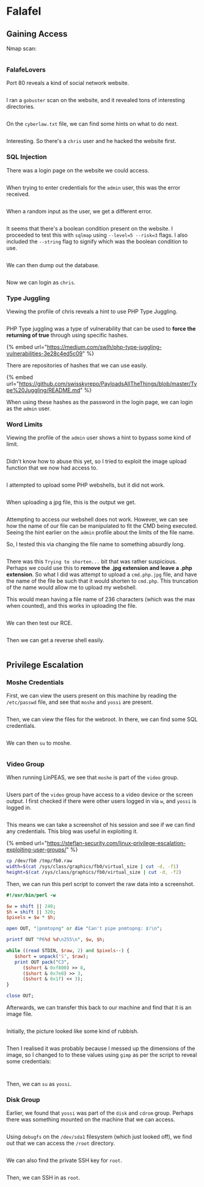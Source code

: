 # Falafel

## Gaining Access

Nmap scan:

<figure><img src="../../../.gitbook/assets/image (165).png" alt=""><figcaption></figcaption></figure>

### FalafeLovers

Port 80 reveals a kind of social network website.

<figure><img src="../../../.gitbook/assets/image (50).png" alt=""><figcaption></figcaption></figure>

I ran a `gobuster` scan on the website, and it revealed tons of interesting directories.

<figure><img src="../../../.gitbook/assets/image (2).png" alt=""><figcaption></figcaption></figure>

On the `cyberlaw.txt` file, we can find some hints on what to do next.

<figure><img src="../../../.gitbook/assets/image (22).png" alt=""><figcaption></figcaption></figure>

Interesting. So there's a `chris` user and he hacked the website first.&#x20;

### SQL Injection

There was a login page on the website we could access.

<figure><img src="../../../.gitbook/assets/image (474).png" alt=""><figcaption></figcaption></figure>

When trying to enter credentials for the `admin` user, this was the error received.

<figure><img src="../../../.gitbook/assets/image (517).png" alt=""><figcaption></figcaption></figure>

When a random input as the user, we get a different error.

<figure><img src="../../../.gitbook/assets/image (505).png" alt=""><figcaption></figcaption></figure>

It seems that there's a boolean condition present on the website. I proceeded to test this with `sqlmap` using `--level=5 --risk=3` flags. I also included the `--string` flag to signify which was the boolean condition to use.

<figure><img src="../../../.gitbook/assets/image (524).png" alt=""><figcaption></figcaption></figure>

We can then dump out the database.

<figure><img src="../../../.gitbook/assets/image (495).png" alt=""><figcaption></figcaption></figure>

Now we can login as `chris`.

### Type Juggling

Viewing the profile of chris reveals a hint to use PHP Type Juggling.

<figure><img src="../../../.gitbook/assets/image (512).png" alt=""><figcaption></figcaption></figure>

PHP Type juggling was a type of vulnerability that can be used to **force the returning of true** through using specific hashes.

{% embed url="https://medium.com/swlh/php-type-juggling-vulnerabilities-3e28c4ed5c09" %}

There are repositories of hashes that we can use easily.

{% embed url="https://github.com/swisskyrepo/PayloadsAllTheThings/blob/master/Type%20Juggling/README.md" %}

When using these hashes as the password in the login page, we can login as the `admin` user.

### Word Limits

Viewing the profile of the `admin` user shows a hint to bypass some kind of limit.

<figure><img src="../../../.gitbook/assets/image (501).png" alt=""><figcaption></figcaption></figure>

Didn't know how to abuse this yet, so I tried to exploit the image upload function that we now had access to.

<figure><img src="../../../.gitbook/assets/image (502).png" alt=""><figcaption></figcaption></figure>

I attempted to upload some PHP webshells, but it did not work.

<figure><img src="../../../.gitbook/assets/image (519).png" alt=""><figcaption></figcaption></figure>

When uploading a jpg file, this is the output we get.

<figure><img src="../../../.gitbook/assets/image (525).png" alt=""><figcaption></figcaption></figure>

Attempting to access our webshell does not work. However, we can see how the name of our file can be manipulated to fit the CMD being executed. Seeing the hint earlier on the `admin` profile about the limits of the file name.

So, I tested this via changing the file name to something absurdly long.

<figure><img src="../../../.gitbook/assets/image (518).png" alt=""><figcaption></figcaption></figure>

There was this `Trying to shorten...` bit that was rather suspicious. Perhaps we could use this to **remove the .jpg extension and leave a .php extension**. So what I did was attempt to upload a `cmd.php.jpg` file, and have the name of the file be such that it would shorten to `cmd.php`. This truncation of the name would allow me to upload my webshell.

This would mean having a file name of 236 characters (which was the max when counted), and this works in uploading the file.

<figure><img src="../../../.gitbook/assets/image (510).png" alt=""><figcaption></figcaption></figure>

We can then test our RCE.

<figure><img src="../../../.gitbook/assets/image (484).png" alt=""><figcaption></figcaption></figure>

Then we can get a reverse shell easily.

<figure><img src="../../../.gitbook/assets/image (488).png" alt=""><figcaption></figcaption></figure>

## Privilege Escalation

### Moshe Credentials

First, we can view the users present on this machine by reading the `/etc/passwd` file, and see that `moshe` and `yossi` are present.

<figure><img src="../../../.gitbook/assets/image (514).png" alt=""><figcaption></figcaption></figure>

Then, we can view the files for the webroot. In there, we can find some SQL credentials.

<figure><img src="../../../.gitbook/assets/image (508).png" alt=""><figcaption></figcaption></figure>

We can then `su` to moshe.

<figure><img src="../../../.gitbook/assets/image (521).png" alt=""><figcaption></figcaption></figure>

### Video Group

When running LinPEAS, we see that `moshe` is part of the `video` group.

<figure><img src="../../../.gitbook/assets/image (511).png" alt=""><figcaption></figcaption></figure>

Users part of the `video` group have access to a video device or the screen output. I first checked if there were other users logged in via `w`, and `yossi` is logged in.

<figure><img src="../../../.gitbook/assets/image (513).png" alt=""><figcaption></figcaption></figure>

This means we can take a screenshot of his session and see if we can find any credentials. This blog was useful in exploiting it.

{% embed url="https://steflan-security.com/linux-privilege-escalation-exploiting-user-groups/" %}

```bash
cp /dev/fb0 /tmp/fb0.raw
width=$(cat /sys/class/graphics/fb0/virtual_size | cut -d, -f1)
height=$(cat /sys/class/graphics/fb0/virtual_size | cut -d, -f2)
```

Then, we can run this perl script to convert the raw data into a screenshot.

```perl
#!/usr/bin/perl -w

$w = shift || 240;
$h = shift || 320;
$pixels = $w * $h;

open OUT, "|pnmtopng" or die "Can't pipe pnmtopng: $!\n";

printf OUT "P6%d %d\n255\n", $w, $h;

while ((read STDIN, $raw, 2) and $pixels--) {
   $short = unpack('S', $raw);
   print OUT pack("C3",
      ($short & 0xf800) >> 8,
      ($short & 0x7e0) >> 3,
      ($short & 0x1f) << 3);
}

close OUT;
```

Afterwards, we can transfer this back to our machine and find that it is an image file.

<figure><img src="../../../.gitbook/assets/image (489).png" alt=""><figcaption></figcaption></figure>

Initially, the picture looked like some kind of rubbish.

<figure><img src="../../../.gitbook/assets/image (515).png" alt=""><figcaption></figcaption></figure>

Then I realised it was probably because I messed up the dimensions of the image, so I changed to to these values using `gimp` as per the script to reveal some credentials:

<figure><img src="../../../.gitbook/assets/image (509).png" alt=""><figcaption></figcaption></figure>

<figure><img src="../../../.gitbook/assets/image (497).png" alt=""><figcaption></figcaption></figure>

Then, we can `su` as `yossi`.

### Disk Group

Earlier, we found that `yossi` was part of the `disk` and `cdrom` group. Perhaps there was something mounted on the machine that we can access.

<figure><img src="../../../.gitbook/assets/image (507).png" alt=""><figcaption></figcaption></figure>

Using `debugfs` on the `/dev/sda1` filesystem (which just looked off), we find out that we can access the `/root` directory.

<figure><img src="../../../.gitbook/assets/image (523).png" alt=""><figcaption></figcaption></figure>

&#x20;We can also find the private SSH key for `root`.

<figure><img src="../../../.gitbook/assets/image (493).png" alt=""><figcaption></figcaption></figure>

Then, we can SSH in as `root`.

<figure><img src="../../../.gitbook/assets/image (485).png" alt=""><figcaption></figcaption></figure>
